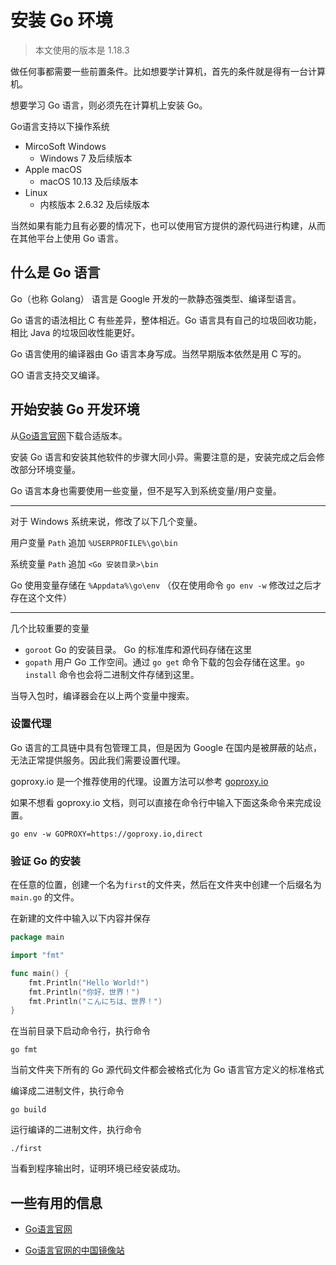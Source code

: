 # 安装 Go 环境

> 本文使用的版本是 1.18.3

做任何事都需要一些前置条件。比如想要学计算机，首先的条件就是得有一台计算机。

想要学习 Go 语言，则必须先在计算机上安装 Go。

Go语言支持以下操作系统

- MircoSoft Windows
    - Windows 7 及后续版本
- Apple macOS
    - macOS 10.13 及后续版本
- Linux
    - 内核版本 2.6.32 及后续版本

当然如果有能力且有必要的情况下，也可以使用官方提供的源代码进行构建，从而在其他平台上使用 Go 语言。

## 什么是 Go 语言
Go（也称 Golang） 语言是 Google 开发的一款静态强类型、编译型语言。

Go 语言的语法相比 C 有些差异，整体相近。Go 语言具有自己的垃圾回收功能，相比 Java 的垃圾回收性能更好。

Go 语言使用的编译器由 Go 语言本身写成。当然早期版本依然是用 C 写的。

GO 语言支持交叉编译。

## 开始安装 Go 开发环境
从[Go语言官网](https://go.dev/)下载合适版本。

安装 Go 语言和安装其他软件的步骤大同小异。需要注意的是，安装完成之后会修改部分环境变量。

Go 语言本身也需要使用一些变量，但不是写入到系统变量/用户变量。

---

对于 Windows 系统来说，修改了以下几个变量。

用户变量 `Path` 追加 `%USERPROFILE%\go\bin`

系统变量 `Path` 追加 `<Go 安装目录>\bin`

Go 使用变量存储在 `%Appdata%\go\env` （仅在使用命令 `go env -w` 修改过之后才存在这个文件）

---

几个比较重要的变量

- `goroot` Go 的安装目录。 Go 的标准库和源代码存储在这里
- `gopath` 用户 Go 工作空间。通过 `go get` 命令下载的包会存储在这里。`go install` 命令也会将二进制文件存储到这里。

当导入包时，编译器会在以上两个变量中搜索。

### 设置代理

Go 语言的工具链中具有包管理工具，但是因为 Google 在国内是被屏蔽的站点，无法正常提供服务。因此我们需要设置代理。

goproxy.io 是一个推荐使用的代理。设置方法可以参考 [goproxy.io](https://goproxy.io)

如果不想看 goproxy.io 文档，则可以直接在命令行中输入下面这条命令来完成设置。
```
go env -w GOPROXY=https://goproxy.io,direct
```

### 验证 Go 的安装

在任意的位置，创建一个名为`first`的文件夹，然后在文件夹中创建一个后缀名为 `main.go` 的文件。

在新建的文件中输入以下内容并保存

```go
package main

import "fmt"

func main() {
    fmt.Println("Hello World!")
    fmt.Println("你好，世界！")
    fmt.Println("こんにちは、世界！")
}
```

在当前目录下启动命令行，执行命令

```
go fmt
```
当前文件夹下所有的 Go 源代码文件都会被格式化为 Go 语言官方定义的标准格式

编译成二进制文件，执行命令

```
go build
```

运行编译的二进制文件，执行命令

```
./first
```

当看到程序输出时，证明环境已经安装成功。

## 一些有用的信息

- [Go语言官网](https://go.dev/)

- [Go语言官网的中国镜像站](https://golang.google.cn/)


